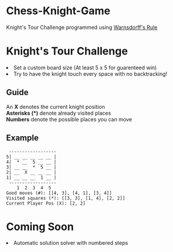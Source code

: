 # Chess-Knight-Game
Knight's Tour Challenge programmed using <a href="https://en.wikipedia.org/wiki/Knight%27s_tour#Warnsdorff's_rule">Warnsdorff's Rule</a>
<h1> Knight's Tour Challenge </h1>
<li> Set a custom board size (At least 5 x 5 for guarenteed win)</li>
<li> Try to have the knight touch every space with no backtracking! </li>

<h2> Guide </h2>
An <b>X</b> denotes the current knight position <br>
<b>Asterisks (*)</b> denote already visited places <br>
<b>Numbers</b> denote the possible places you can move

<h2>Example</h2>

```
 ------------------
5| __ __ __ __ __ |
4|  * __  5 __ __ |
3| __ __  *  5 __ |
2| __  X __ __ __ |
1| __ __ __  1 __ |
 ------------------
    1  2  3  4  5
Good moves (#): [[4, 3], [4, 1], [3, 4]]
Visited squares (*): [[3, 3], [1, 4], [2, 2]]
Current Player Pos (X): [2, 2]
 ```

<h1>Coming Soon</h1>
<li>Automatic solution solver with numbered steps</li>
